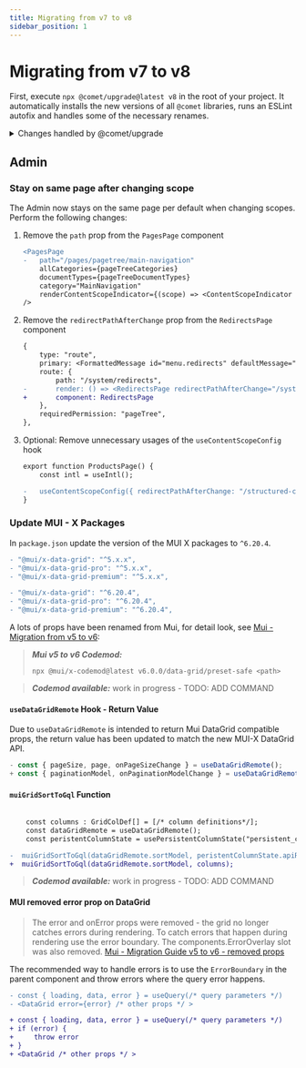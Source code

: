 ```yaml
---
title: Migrating from v7 to v8
sidebar_position: 1
---
```


# Migrating from v7 to v8

First, execute `npx @comet/upgrade@latest v8` in the root of your project.
It automatically installs the new versions of all `@comet` libraries, runs an ESLint autofix and handles some of the necessary renames.

<details>

<summary>Changes handled by @comet/upgrade</summary>

-   Upgrade MUI packages to v6
-   Run MUI codemods
-   Upgrade MUI-X packages to v6

</details>

## Admin

### Stay on same page after changing scope

The Admin now stays on the same page per default when changing scopes.
Perform the following changes:

1.  Remove the `path` prop from the `PagesPage` component

    ```diff title="admin/src/common/MasterMenu.tsx"
    <PagesPage
    -   path="/pages/pagetree/main-navigation"
        allCategories={pageTreeCategories}
        documentTypes={pageTreeDocumentTypes}
        category="MainNavigation"
        renderContentScopeIndicator={(scope) => <ContentScopeIndicator scope={scope} />}
    />
    ```

2.  Remove the `redirectPathAfterChange` prop from the `RedirectsPage` component

    ```diff title="admin/src/common/MasterMenu.tsx"
    {
        type: "route",
        primary: <FormattedMessage id="menu.redirects" defaultMessage="Redirects" />,
        route: {
            path: "/system/redirects",
    -       render: () => <RedirectsPage redirectPathAfterChange="/system/redirects" />,
    +       component: RedirectsPage
        },
        requiredPermission: "pageTree",
    },
    ```

3.  Optional: Remove unnecessary usages of the `useContentScopeConfig` hook

    ```diff
    export function ProductsPage() {
        const intl = useIntl();

    -   useContentScopeConfig({ redirectPathAfterChange: "/structured-content/products" });
    }
    ```

### Update MUI - X Packages

In `package.json` update the version of the MUI X packages to `^6.20.4`. 

```diff
- "@mui/x-data-grid": "^5.x.x",
- "@mui/x-data-grid-pro": "^5.x.x",
- "@mui/x-data-grid-premium": "^5.x.x",

- "@mui/x-data-grid": "^6.20.4",
- "@mui/x-data-grid-pro": "^6.20.4",
- "@mui/x-data-grid-premium": "^6.20.4",
```

A lots of props have been renamed from Mui, for detail look, see [Mui - Migration from v5 to v6](https://mui.com/x/migration/migration-data-grid-v5):


> **_Mui v5 to v6 Codemod:_**  
> ``` 
> npx @mui/x-codemod@latest v6.0.0/data-grid/preset-safe <path> 
> ```

> **_Codemod available:_**  work in progress - TODO: ADD COMMAND

#### `useDataGridRemote` Hook - Return Value

Due to `useDataGridRemote` is intended to return Mui DataGrid compatible props, the return value has been updated to match the new MUI-X DataGrid API. 

```typescript
- const { pageSize, page, onPageSizeChange } = useDataGridRemote();
+ const { paginationModel, onPaginationModelChange } = useDataGridRemote(); // paginationModel is an object with pageSize, page and onPageSizeChange
```

#### `muiGridSortToGql` Function

```diff
    
    const columns : GridColDef[] = [/* column definitions*/];
    const dataGridRemote = useDataGridRemote();
    const peristentColumnState = usePersistentColumnState("persistent_column_state");

-  muiGridSortToGql(dataGridRemote.sortModel, peristentColumnState.apiRef);
+  muiGridSortToGql(dataGridRemote.sortModel, columns);
```

> **_Codemod available:_**  work in progress - TODO: ADD COMMAND

#### MUI removed error prop on DataGrid

> The error and onError props were removed - the grid no longer catches errors during rendering. To catch errors that happen during rendering use the error boundary. The components.ErrorOverlay slot was also removed.
[Mui - Migration Guide v5 to v6 - removed props](https://mui.com/x/migration/migration-data-grid-v5/#removed-props)

The recommended way to handle errors is to use the `ErrorBoundary` in the parent component and throw errors where the query error happens.

```diff 
- const { loading, data, error } = useQuery(/* query parameters */)
- <DataGrid error={error} /* other props */ >

+ const { loading, data, error } = useQuery(/* query parameters */)
+ if (error) {
+     throw error
+ }
+ <DataGrid /* other props */ >
```